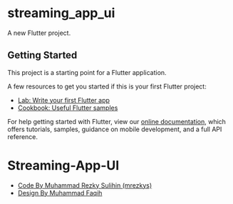 # streaming_app_ui

A new Flutter project.

## Getting Started

This project is a starting point for a Flutter application.

A few resources to get you started if this is your first Flutter project:

- [Lab: Write your first Flutter app](https://flutter.dev/docs/get-started/codelab)
- [Cookbook: Useful Flutter samples](https://flutter.dev/docs/cookbook)

For help getting started with Flutter, view our
[online documentation](https://flutter.dev/docs), which offers tutorials,
samples, guidance on mobile development, and a full API reference.
# Streaming-App-UI

- [Code By Muhammad Rezky Sulihin (mrezkys) ](https://facebook.com/mrezkys12)
- [Design By Muhammad Faqih](https://dribbble.com/shots/15626156-Streaming-App)


